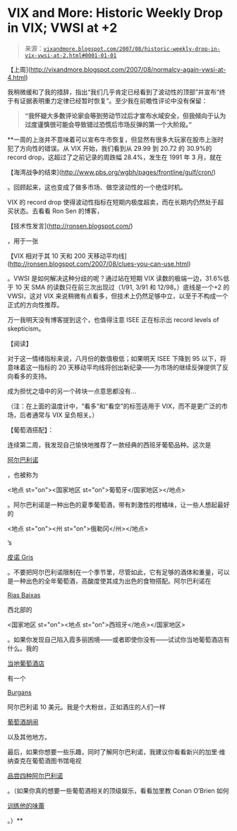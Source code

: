 <!--yml

分类：未分类

日期：2024-05-18 19:01:24

-->

# VIX and More: Historic Weekly Drop in VIX; VWSI at +2

> 来源：[`vixandmore.blogspot.com/2007/08/historic-weekly-drop-in-vix-vwsi-at-2.html#0001-01-01`](http://vixandmore.blogspot.com/2007/08/historic-weekly-drop-in-vix-vwsi-at-2.html#0001-01-01)

【上周](http://vixandmore.blogspot.com/2007/08/normalcy-again-vwsi-at-4.html)

我稍微缓和了我的措辞，指出“我们几乎肯定已经看到了波动性的顶部”并宣布“终于有证据表明重力定律已经暂时恢复”。至少我在前瞻性评论中没有保留：

> **“我怀疑大多数评论家会等到劳动节过后才宣布水域安全，但我倾向于认为过度谨慎很可能会导致错过恐慌后市场反弹的第一个大阶段。”**

**一周的上涨并不意味着可以宣布牛市恢复，但显然有很多大玩家在股市上涨时犯了方向性的错误。从 VIX 开始，我们看到从 29.99 到 20.72 的 30.9%的 record drop，这超过了之前记录的周跌幅 28.4%，发生在 1991 年 3 月，就在

【海湾战争的结束](http://www.pbs.org/wgbh/pages/frontline/gulf/cron/)

。回顾起来，这也变成了做多市场、做空波动性的一个绝佳时机。

VIX 的 record drop 使得波动性指标在短期内极度超卖，而在长期内仍然处于超买状态。去看看 Ron Sen 的博客，

【技术性发言](http://ronsen.blogspot.com/)

，用于一张

【VIX 相对于其 10 天和 200 天移动平均线](http://ronsen.blogspot.com/2007/08/clues-you-can-use.html)

。VWSI 是如何解决这种分歧的呢？通过站在短期 VIX 读数的极端一边，31.6%低于 10 天 SMA 的读数只在前三次出现过（1/91, 3/91 和 12/98。）底线是一个+2 的 VWSI，这对 VIX 来说稍微有点看多，但技术上仍然足够中立，以至于不构成一个正式的方向性推荐。

万一我明天没有博客提到这个，也值得注意 ISEE 正在标示出 record levels of skepticism。

【阅读】

对于这一情绪指标来说，八月份的数值极低；如果明天 ISEE 下降到 95 以下，将意味着这一指标的 20 天移动平均线将创出新纪录——为市场的继续反弹提供了反向看多的支持。

成为担忧之墙中的另一个砖块一点意思都没有…

（注：在上面的温度计中，“看多”和“看空”的标签适用于 VIX，而不是更广泛的市场，后者通常与 VIX 呈负相关。）

【葡萄酒搭配】：

连续第二周，我发现自己愉快地推荐了一款经典的西班牙葡萄品种。这次是

[阿尔巴利诺](http://en.wikipedia.org/wiki/Albari%C3%B1o)

，也被称为

<地点 st="on"><国家地区 st="on">葡萄牙</国家地区></地点>

。阿尔巴利诺是一种出色的夏季葡萄酒，带有刺激性的柑橘味，让一些人想起最好的

<地点 st="on"><州 st="on">俄勒冈</州></地点>

’s

[皮诺 Gris](http://en.wikipedia.org/wiki/Pinot_gris)

。不要把阿尔巴利诺限制在一个季节里，尽管如此，它有足够的酒体和重量，可以是一种出色的全年葡萄酒，高酸度使其成为出色的食物搭配。阿尔巴利诺在

[Rias Baixas](http://www.doriasbaixas.com/en/home.php)

西北部的

<国家地区 st="on"><地点 st="on">西班牙</地点></国家地区>

。如果你发现自己陷入霞多丽困境——或者即使你没有——试试你当地葡萄酒店有什么。我的

[当地葡萄酒店](http://www.klwines.com/product.asp?sku=1031266)

有一个

[Burgans](http://europeancellars.com/Spain/Burgans%20Property%20Sheet.pdf)

阿尔巴利诺 10 美元。我是个大粉丝，正如酒庄的人们一样

[葡萄酒胡闹](http://winefoolery.blogspot.com/2006/04/2004-burgans-albario.html)

以及其他地方。

最后，如果你想要一些乐趣，同时了解阿尔巴利诺，我建议你看看新兴的加里·维纳查克在葡萄酒图书馆电视

[品尝四种阿尔巴利诺](http://tv.winelibrary.com/2007/05/23/albarino-wine-tasting-episode-241/)

。（如果你真的想要一些葡萄酒相关的顶级娱乐，看看加里教 Conan O’Brien 如何

[训练他的味蕾](http://www.youtube.com/watch?v=Crimi2famPA)

。）**
